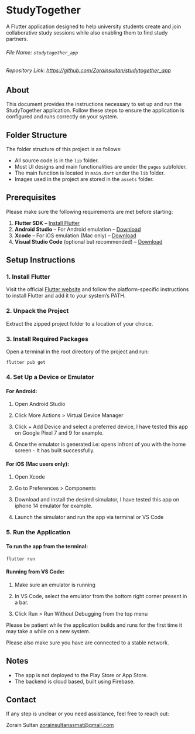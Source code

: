 # StudyTogether

A Flutter application designed to help university students create and join collaborative study sessions while also enabling them to find study partners.

###### File Name: `studytogether_app`

###### Repository Link: https://github.com/Zorainsultan/studytogether_app

## About

This document provides the instructions necessary to set up and run the StudyTogether application. Follow these steps to ensure the application is configured and runs correctly on your system.

## Folder Structure

The folder structure of this project is as follows:

- All source code is in the `lib` folder.
- Most UI designs and main functionalities are under the `pages` subfolder.
- The main function is located in `main.dart` under the `lib` folder.
- Images used in the project are stored in the `assets` folder.

## Prerequisites

Please make sure the following requirements are met before starting:

1. **Flutter SDK** – [Install Flutter](https://docs.flutter.dev/get-started/install)
2. **Android Studio** – For Android emulation – [Download](https://developer.android.com/studio)
3. **Xcode** – For iOS emulation (Mac only) – [Download](https://developer.apple.com/xcode/)
4. **Visual Studio Code** (optional but recommended) – [Download](https://code.visualstudio.com/)

## Setup Instructions

### 1. Install Flutter

Visit the official [Flutter website](https://docs.flutter.dev/get-started/install) and follow the platform-specific instructions to install Flutter and add it to your system’s PATH.

### 2. Unpack the Project

Extract the zipped project folder to a location of your choice.

### 3. Install Required Packages

Open a terminal in the root directory of the project and run:

`flutter pub get`

### 4. Set Up a Device or Emulator

#### For Android:

1. Open Android Studio

2. Click More Actions > Virtual Device Manager

3. Click + Add Device and select a preferred device, I have tested this app on Google Pixel 7 and 9 for example.

4. Once the emulator is generated i.e: opens infront of you with the home screen - It has built successfully.

#### For iOS (Mac users only):

1. Open Xcode

2. Go to Preferences > Components

3. Download and install the desired simulator, I have tested this app on iphone 14 emulator for example.

4. Launch the simulator and run the app via terminal or VS Code

### 5. Run the Application

#### To run the app from the terminal:

`flutter run`

#### Running from VS Code:

1. Make sure an emulator is running

2. In VS Code, select the emulator from the bottom right corner present in a bar.

3. Click Run > Run Without Debugging from the top menu

Please be patient while the application builds and runs for the first time it may take a while on a new system.

Please also make sure you have are connected to a stable network.

## Notes

- The app is not deployed to the Play Store or App Store.
- The backend is cloud based, built using Firebase.

## Contact

If any step is unclear or you need assistance, feel free to reach out:

Zorain Sultan
zorainsultanasmat@gmail.com
